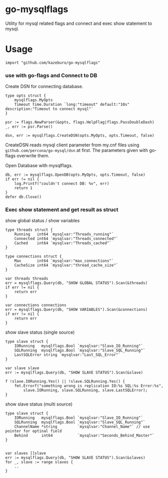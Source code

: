 # go-mysqlflags

Utility for mysql related flags and connect and exec show statement to mysql.

# Usage

```
import "github.com/kazeburo/go-mysqlflags"
```

### use with go-flags and Connect to DB

Create DSN for connecting database.

```
type opts struct {
	mysqlflags.MyOpts
	Timeout time.Duration `long:"timeout" default:"10s" description:"Timeout to connect mysql"`
}

psr := flags.NewParser(&opts, flags.HelpFlag|flags.PassDoubleDash)
_, err := psr.Parse()

dsn, err := mysqlflags.CreateDSN(opts.MyOpts, opts.Timeout, false)
```

CreateDSN reads mysql client parameter from my.cnf files using `github.com/percona/go-mysql/dsn` at first. The parameters given with go-flags overwrite them.

Open Database with mysqlflags.

```
db, err := mysqlflags.OpenDB(opts.MyOpts, opts.Timeout, false)
if err != nil {
	log.Printf("couldn't connect DB: %v", err)
	return 1
}
defer db.Close()
```

### Exec show statement and get result as struct

show global status / show variables

```
type threads struct {
	Running   int64 `mysqlvar:"Threads_running"`
	Connected int64 `mysqlvar:"Threads_connected"`
	Cached    int64 `mysqlvar:"Threads_cached"`
}

type connections struct {
	Max       int64 `mysqlvar:"max_connections"`
	CacheSize int64 `mysqlvar:"thread_cache_size"`
}

var threads threads
err = mysqlflags.Query(db, "SHOW GLOBAL STATUS").Scan(&threads)
if err != nil {
	return err
}

var connections connections
err = mysqlflags.Query(db, "SHOW VARIABLES").Scan(&connections)
if err != nil {
	return err
}
```

show slave status (single source)

```
type slave struct {
	IORunning   mysqlflags.Bool `mysqlvar:"Slave_IO_Running"`
	SQLRunning  mysqlflags.Bool `mysqlvar:"Slave_SQL_Running"`
    LastSQLError string `mysqlvar:"Last_SQL_Error"`
}

var slave slave
err := mysqlflags.Query(db, "SHOW SLAVE STATUS").Scan(&slave)

f !slave.IORunning.Yes() || !slave.SQLRunning.Yes() {
    fmt.Errorf("something wrong is replication IO:%s SQL:%s Error:%s",
        slave.IORunning, slave.SQLRunning, slave.LastSQLError);
}

```


show slave status (multi source)

```
type slave struct {
	IORunning   mysqlflags.Bool `mysqlvar:"Slave_IO_Running"`
	SQLRunning  mysqlflags.Bool `mysqlvar:"Slave_SQL_Running"`
	ChannelName *string         `mysqlvar:"Channel_Name"` // use pointer for optinal field
	Behind      int64           `mysqlvar:"Seconds_Behind_Master"`
}


var slaves []slave
err := mysqlflags.Query(db, "SHOW SLAVE STATUS").Scan(&slaves)
for _, slave := range slaves {
    ..
}
```

